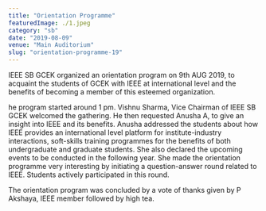 ```yaml
---
title: "Orientation Programme"
featuredImage: ./1.jpeg
category: "sb"
date: "2019-08-09"
venue: "Main Auditorium"
slug: "orientation-programme-19"
---
```


IEEE SB GCEK organized an orientation program on 9th AUG 2019, to acquaint the students of GCEK with IEEE at international level and the benefits of becoming a member of this esteemed organization.

he program started around 1 pm. Vishnu Sharma, Vice Chairman of IEEE SB GCEK welcomed the gathering. He then requested Anusha A, to give an insight into IEEE and its benefits. Anusha addressed the students about how IEEE provides an international level platform for institute-industry interactions, soft-skills training programmes for the benefits of both undergraduate and graduate students. She also declared the upcoming events to be conducted in the following year. She made the orientation programme very interesting by initiating a question-answer round related to IEEE. Students actively participated in this round.

The orientation program was concluded by a vote of thanks given by P Akshaya, IEEE member followed by high tea.
